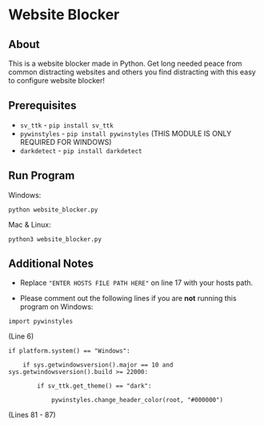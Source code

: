 # Website Blocker

## About

This is a website blocker made in Python. Get long needed peace from common distracting websites and others you find distracting with this easy to configure website blocker!

## Prerequisites

- `sv_ttk` - `pip install sv_ttk`
- `pywinstyles` - `pip install pywinstyles` (THIS MODULE IS ONLY REQUIRED FOR WINDOWS)
- `darkdetect` - `pip install darkdetect`


## Run Program

Windows:

```
python website_blocker.py
```

Mac & Linux:

```
python3 website_blocker.py
```

## Additional Notes

- Replace `"ENTER HOSTS FILE PATH HERE"` on line 17 with your hosts path.

- Please comment out the following lines if you are **not** running this program on Windows:

```
import pywinstyles
```
(Line 6)

```
if platform.system() == "Windows":

    if sys.getwindowsversion().major == 10 and sys.getwindowsversion().build >= 22000:

        if sv_ttk.get_theme() == "dark":

            pywinstyles.change_header_color(root, "#000000")
```
(Lines 81 - 87)
